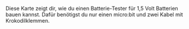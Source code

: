 Diese Karte zeigt dir, wie du einen Batterie-Tester für 1,5 Volt Batterien bauen kannst. Dafür benötigst du nur einen micro:bit und zwei Kabel mit Krokodilklemmen.
